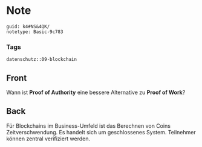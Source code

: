 # Note
```
guid: k4#NS&4QK/
notetype: Basic-9c783
```

### Tags
```
datenschutz::09-blockchain
```

## Front
Wann ist <b>Proof of Authority</b> eine bessere Alternative zu <b>Proof of Work</b>?

## Back
Für Blockchains im Business-Umfeld ist das Berechnen von Coins Zeitverschwendung.
Es handelt sich um geschlossenes System. Teilnehmer können zentral verifiziert werden.
